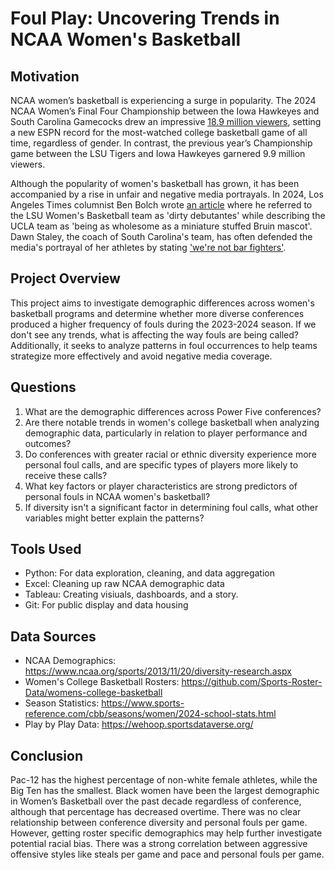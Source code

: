 # Foul Play: Uncovering Trends in NCAA Women's Basketball

## Motivation
NCAA women’s basketball is experiencing a surge in popularity. The 2024 NCAA Women’s Final Four Championship between the Iowa Hawkeyes and South Carolina Gamecocks drew an impressive [18.9 million viewers](https://espnpressroom.com/us/press-releases/2024/04/2024-ncaa-womens-championship-and-final-four-on-espn-platforms-is-most-watched-on-record/), setting a new ESPN record for the most-watched college basketball game of all time, regardless of gender. In contrast, the previous year’s Championship game between the LSU Tigers and Iowa Hawkeyes garnered 9.9 million viewers.

Although the popularity of women's basketball has grown, it has been accompanied by a rise in unfair and negative media portrayals. In 2024, Los Angeles Times columnist Ben Bolch wrote [an article](https://www.latimes.com/sports/ucla/story/2024-03-29/ucla-lsu-america-sweethearts-versus-basketball-villains) where he referred to the LSU Women's Basketball team as 'dirty debutantes' while describing the UCLA team as 'being as wholesome as a miniature stuffed Bruin mascot'. Dawn Staley, the coach of South Carolina's team, has often defended the media's portrayal of her athletes by stating ['we're not bar fighters'](https://nypost.com/2023/04/01/dawn-staley-rails-against-south-carolina-bar-fighters-narrative/).

## Project Overview
This project aims to investigate demographic differences across women's basketball programs and determine whether more diverse conferences produced a higher frequency of fouls during the 2023-2024 season. If we don't see any trends, what is affecting the way fouls are being called? Additionally, it seeks to analyze patterns in foul occurrences to help teams strategize more effectively and avoid negative media coverage.

## Questions
1) What are the demographic differences across Power Five conferences?
2) Are there notable trends in women's college basketball when analyzing demographic data, particularly in relation to player performance and outcomes?
3) Do conferences with greater racial or ethnic diversity experience more personal foul calls, and are specific types of players more likely to receive these calls?
4) What key factors or player characteristics are strong predictors of personal fouls in NCAA women's basketball?
5) If diversity isn't a significant factor in determining foul calls, what other variables might better explain the patterns?

## Tools Used
* Python: For data exploration, cleaning, and data aggregation
* Excel: Cleaning up raw NCAA demographic data
* Tableau: Creating visiuals, dashboards, and a story.
* Git: For public display and data housing

## Data Sources
* NCAA Demographics: https://www.ncaa.org/sports/2013/11/20/diversity-research.aspx
* Women's College Basketball Rosters: https://github.com/Sports-Roster-Data/womens-college-basketball
* Season Statistics: https://www.sports-reference.com/cbb/seasons/women/2024-school-stats.html
* Play by Play Data: https://wehoop.sportsdataverse.org/

## Conclusion
Pac-12 has the highest percentage of non-white female athletes, while the Big Ten has the smallest. Black women have been the largest demographic in Women’s Basketball over the past decade regardless of conference, although that percentage has decreased overtime. There was no clear relationship between conference diversity and personal fouls per game. However, getting roster specific demographics may help further investigate potential racial bias. There was a strong correlation between aggressive offensive styles like steals per game and pace and personal fouls per game.


